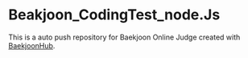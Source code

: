 # Beakjoon_CodingTest_node.Js
This is a auto push repository for Baekjoon Online Judge created with [BaekjoonHub](https://github.com/BaekjoonHub/BaekjoonHub).
